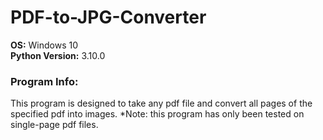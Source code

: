 # PDF-to-JPG-Converter
**OS:** Windows 10 <br>
**Python Version:** 3.10.0
### Program Info:
This program is designed to take any pdf file and convert all pages of the specified pdf into images. *Note: this program has only been tested on single-page pdf files.
